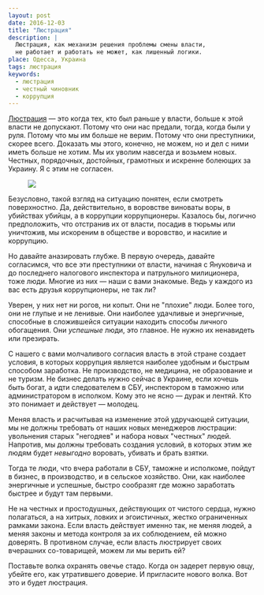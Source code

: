 ```yaml
---
layout: post
date: 2016-12-03
title: "Люстрация"
description: |
  Люстрация, как механизм решения проблемы смены власти,
  не работает и работать не может, как лишенный логики.
place: Одесса, Украина
tags: люстрация
keywords:
  - люстрация
  - честный чиновник
  - коррупция
---
```


[Люстрация](https://ru.wikipedia.org/wiki/%D0%9B%D1%8E%D1%81%D1%82%D1%80%D0%B0%D1%86%D0%B8%D1%8F)
&mdash; это когда тех, кто был раньше у власти, больше к этой власти не допускают.
Потому что они нас предали, тогда, когда были у руля. Потому что мы
им больше не верим. Потому что они преступники, скорее всего. Доказать
мы этого, конечно, не можем, но и дел с ними иметь больше не хотим. Мы их
уволим навсегда и возьмем новых. Честных, порядочных, достойных, грамотных и
искренне болеющих за Украину. Я с этим не согласен.

<!--more-->

<figure><a href="http://rian.com.ua/analytics/20141126/360009128.html">
<img src="http://rian.com.ua/images/35712/15/357121571.jpg"/>
</a></figure>

Безусловно, такой взгляд на ситуацию понятен, если смотреть поверхностно. Да,
действительно, в воровстве виноваты воры, в убийствах убийцы, а в коррупции
коррупционеры. Казалось бы, логично предположить, что отстранив их от власти,
посадив в тюрьмы или уничтожив, мы искореним в обществе и воровство, и насилие
и коррупцию.

Но давайте аназировать глубже. В первую очередь, давайте согласимся, что все
эти преступники от власти, начиная с Януковича и до последнего налогового
инспектора и патрульного милиционера, тоже люди. Многие из них &mdash; наши с вами
знакомые. Ведь у каждого из вас есть друзья коррупционеры, не так ли?

Уверен, у них нет ни рогов, ни копыт. Они не "плохие" люди. Более того, они не глупые
и не ленивые. Они наиболее удачливые и энергичные, способные в сложившейся
ситуации находить способы личного обогащения. Они _успешные_ люди, это главное.
Не нужно их ненавидеть или презирать.

С нашего с вами молчаливого согласия власть в этой стране создает условия,
в которых коррупция является наиболее удобным и быстрым способом заработка.
Не производство, не медицина, не образование и не туризм. Не бизнес делать
нужно сейчас в Украине, если хочешь быть богат, а идти следователем в СБУ,
инспектором в таможню или администратором в исполком. Кому это не ясно &mdash;
дурак и лентяй. Кто это понимает и действует &mdash; молодец.

Меняя власть и расчитывая на изменение этой удручающей ситуации, мы не должны
требовать от наших новых менеджеров люстрации: увольнения старых
"негодяев" и набора новых "честных" людей. Напротив, мы должны требовать
создания условий, в которых этим же людям будет _невыгодно_ воровать,
убивать и брать взятки.

Тогда те люди, что вчера работали в СБУ, таможне и исполкоме, пойдут в бизнес,
в производство, и в сельское хозяйство. Они, как наиболее энергичные и успешные,
быстро сообразят где можно заработать быстрее и будут там первыми.

Не на честных и простодушных, действующих от чистого сердца, нужно полагаться,
а на хитрых, ловких и эгоистичных, жестко ограниченных рамками закона. Если
власть действует именно так, не меняя людей, а меняя законы и метода контроля
за их соблюдением, ей можно доверять. В противном случае, если власть
люстрирует своих вчерашних со-товарищей, можем ли мы верить ей?

Поставьте волка охранять овечье стадо. Когда он задерет первую овцу, убейте его,
как утратившего доверие. И пригласите нового волка. Вот это и будет люстрация.

